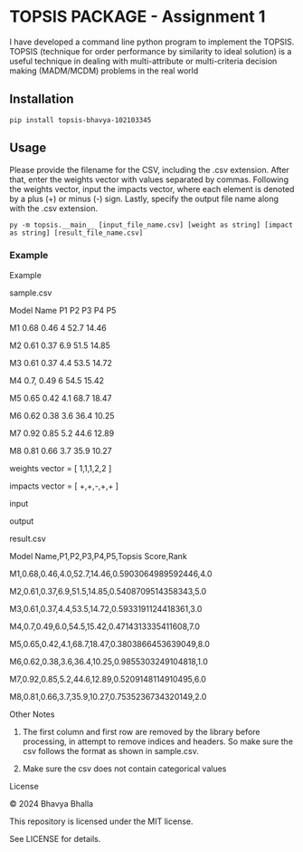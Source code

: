 # TOPSIS PACKAGE - Assignment 1
I have developed a command line python program to implement the TOPSIS.
TOPSIS (technique for order performance by similarity to ideal solution) is a useful technique in dealing with multi-attribute or multi-criteria decision making (MADM/MCDM) problems in the real world
## Installation
```pip install topsis-bhavya-102103345```

## Usage
Please provide the filename for the CSV, including the .csv extension. After that, enter the weights vector with values separated by commas. Following the weights vector, input the impacts vector, where each element is denoted by a plus (+) or minus (-) sign. Lastly, specify the output file name along with the .csv extension.

```py -m topsis.__main__ [input_file_name.csv] [weight as string] [impact as string] [result_file_name.csv]```

### Example
Example

sample.csv

Model Name P1 P2 P3 P4 P5

M1 0.68 0.46 4 52.7 14.46

M2 0.61 0.37 6.9 51.5 14.85

M3 0.61 0.37 4.4 53.5 14.72

M4 0.7, 0.49 6 54.5 15.42

M5 0.65 0.42 4.1 68.7 18.47

M6 0.62 0.38 3.6 36.4 10.25

M7 0.92 0.85 5.2 44.6 12.89

M8 0.81 0.66 3.7 35.9 10.27

weights vector = [ 1,1,1,2,2 ]

impacts vector = [ +,+,-,+,+ ]

input

output

result.csv

Model Name,P1,P2,P3,P4,P5,Topsis Score,Rank

M1,0.68,0.46,4.0,52.7,14.46,0.5903064989592446,4.0

M2,0.61,0.37,6.9,51.5,14.85,0.5408709514358343,5.0

M3,0.61,0.37,4.4,53.5,14.72,0.5933191124418361,3.0

M4,0.7,0.49,6.0,54.5,15.42,0.4714313335411608,7.0

M5,0.65,0.42,4.1,68.7,18.47,0.3803866453639049,8.0

M6,0.62,0.38,3.6,36.4,10.25,0.9855303249104818,1.0

M7,0.92,0.85,5.2,44.6,12.89,0.5209148114910495,6.0

M8,0.81,0.66,3.7,35.9,10.27,0.7535236734320149,2.0

Other Notes

1. The first column and first row are removed by the library before processing, in attempt to remove indices and headers. So make sure the csv follows the format as shown in sample.csv.

2. Make sure the csv does not contain categorical values

License

&copy; 2024 Bhavya Bhalla

This repository is licensed under the MIT license.

See LICENSE for details.
